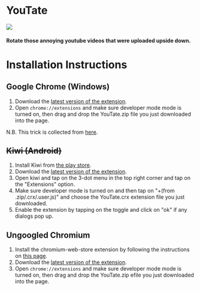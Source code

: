 # YouTate

[<img src="https://img.shields.io/badge/Chromium-Stable-green" />](https://30440r.github.io/404.html)

#### Rotate those annoying youtube videos that were uploaded upside down.


# Installation Instructions


## Google Chrome (Windows)
1) Download the [latest version of the extension](https://github.com/30440r/youtate/releases/download/1.0/youtate.zip).
2) Open `chrome://extensions` and make sure developer mode mode is turned on, then drag and drop the YouTate.zip file you just downloaded into the page.

N.B. This trick is collected from [here](https://stackoverflow.com/a/48990515/13519865).



## ~~Kiwi (Android)~~
1) Install Kiwi from [the play store](https://play.google.com/store/apps/details?id=com.kiwibrowser.browser).
2) Download the [latest version of the extension](https://github.com/30440r/youtate/releases/download/1.0/youtate.crx).
3) Open kiwi and tap on the 3-dot menu in the top right corner and tap on the "Extensions" option.
4) Make sure developer mode is turned on and then tap on "+(from .zip/.crx/.user.js)" and choose the YouTate.crx extension file you just downloaded.
5) Enable the extension by tapping on the toggle and click on "ok" if any dialogs pop up.



## Ungoogled Chromium
1) Install the chromium-web-store extension by following the instructions on [this page](https://github.com/NeverDecaf/chromium-web-store/blob/master/README.md).
2) Download the [latest version of the extension](https://github.com/30440r/youtate/releases/download/1.0/youtate.zip).
3) Open `chrome://extensions` and make sure developer mode mode is turned on, then drag and drop the YouTate.zip efile you just downloaded into the page.
